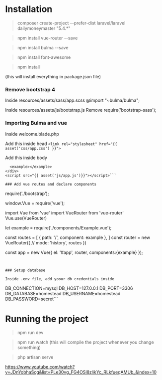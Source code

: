 # Installation

> composer create-project --prefer-dist laravel/laravel dailymoneymaster "5.4.*"


> npm install vue-router --save

> npm install bulma --save

> npm install font-awesome

> npm install

(this will install everything in package.json file)


### Remove bootstrap 4

Inside resources/assets/sass/app.scss
@import "~bulma/bulma";

Inside resources/assets/js/bootstrap.js
Remove require('bootstrap-sass');

### Importing Bulma and vue

Inside welcome.blade.php

Add this inside head
```<link rel="stylesheet" href="{{ asset('css/app.css') }}">```

Add this inside body
```<div id="app">
  <example></example>
</div>
<script src="{{ asset('js/app.js')}}"></script>```

### Add vue routes and declare components

```
require('./bootstrap');

window.Vue = require('vue');

import Vue from 'vue'
import VueRouter from 'vue-router'
Vue.use(VueRouter)

let example = require('./components/Example.vue');

const routes = [
  { path: '/', component: example },
]
const router = new VueRouter({
  // mode: 'history',
  routes
})

const app = new Vue({
    el: '#app',
    router,
    components:{example}
});
```


### Setup database

Inside .env file, add yoour db credentials inside
```
DB_CONNECTION=mysql
DB_HOST=127.0.0.1
DB_PORT=3306
DB_DATABASE=homestead
DB_USERNAME=homestead
DB_PASSWORD=secret```


# Running the project

> npm run dev

> npm run watch (this will compile the project whenever you change something)

> php artisan serve



https://www.youtube.com/watch?v=JDnYobhaScg&list=PLe30vg_FG4OSl8zlikYc_RLkfueqAMUb_&index=10
